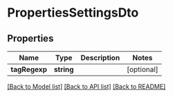 # PropertiesSettingsDto

## Properties
Name | Type | Description | Notes
------------ | ------------- | ------------- | -------------
**tagRegexp** | **string** |  | [optional] 

[[Back to Model list]](../README.md#documentation-for-models) [[Back to API list]](../README.md#documentation-for-api-endpoints) [[Back to README]](../README.md)


